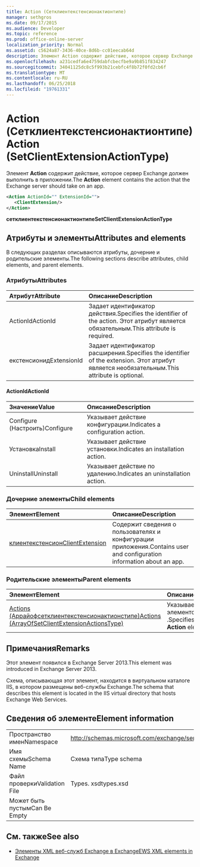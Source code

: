 ```yaml
---
title: Action (Сетклиентекстенсионактионтипе)
manager: sethgros
ms.date: 09/17/2015
ms.audience: Developer
ms.topic: reference
ms.prod: office-online-server
localization_priority: Normal
ms.assetid: c5624a87-3436-40ce-8d6b-cc01eecab64d
description: Элемент Action содержит действие, которое сервер Exchange должен выполнить в приложении.
ms.openlocfilehash: a231cedfa6e4759dabfcbecfbe9a9b851f834247
ms.sourcegitcommit: 34041125dc8c5f993b21cebfc4f8b72f0fd2cb6f
ms.translationtype: MT
ms.contentlocale: ru-RU
ms.lasthandoff: 06/25/2018
ms.locfileid: "19761331"
---
```

# <a name="action-setclientextensionactiontype"></a><span data-ttu-id="31d74-103">Action (Сетклиентекстенсионактионтипе)</span><span class="sxs-lookup"><span data-stu-id="31d74-103">Action (SetClientExtensionActionType)</span></span>

<span data-ttu-id="31d74-104">Элемент **Action** содержит действие, которое сервер Exchange должен выполнить в приложении.</span><span class="sxs-lookup"><span data-stu-id="31d74-104">The **Action** element contains the action that the Exchange server should take on an app.</span></span> 
  
```XML
<Action ActionId="" ExtensionId="">
   <ClientExtension/>
</Action>
```

 <span data-ttu-id="31d74-105">**сетклиентекстенсионактионтипе**</span><span class="sxs-lookup"><span data-stu-id="31d74-105">**SetClientExtensionActionType**</span></span>
## <a name="attributes-and-elements"></a><span data-ttu-id="31d74-106">Атрибуты и элементы</span><span class="sxs-lookup"><span data-stu-id="31d74-106">Attributes and elements</span></span>

<span data-ttu-id="31d74-107">В следующих разделах описываются атрибуты, дочерние и родительские элементы.</span><span class="sxs-lookup"><span data-stu-id="31d74-107">The following sections describe attributes, child elements, and parent elements.</span></span>
  
### <a name="attributes"></a><span data-ttu-id="31d74-108">Атрибуты</span><span class="sxs-lookup"><span data-stu-id="31d74-108">Attributes</span></span>

|<span data-ttu-id="31d74-109">**Атрибут**</span><span class="sxs-lookup"><span data-stu-id="31d74-109">**Attribute**</span></span>|<span data-ttu-id="31d74-110">**Описание**</span><span class="sxs-lookup"><span data-stu-id="31d74-110">**Description**</span></span>|
|:-----|:-----|
|<span data-ttu-id="31d74-111">ActionId</span><span class="sxs-lookup"><span data-stu-id="31d74-111">ActionId</span></span>  <br/> |<span data-ttu-id="31d74-112">Задает идентификатор действия.</span><span class="sxs-lookup"><span data-stu-id="31d74-112">Specifies the identifier of the action.</span></span> <span data-ttu-id="31d74-113">Этот атрибут является обязательным.</span><span class="sxs-lookup"><span data-stu-id="31d74-113">This attribute is required.</span></span>  <br/> |
|<span data-ttu-id="31d74-114">екстенсионид</span><span class="sxs-lookup"><span data-stu-id="31d74-114">ExtensionId</span></span>  <br/> |<span data-ttu-id="31d74-115">Задает идентификатор расширения.</span><span class="sxs-lookup"><span data-stu-id="31d74-115">Specifies the identifier of the extension.</span></span> <span data-ttu-id="31d74-116">Этот атрибут является необязательным.</span><span class="sxs-lookup"><span data-stu-id="31d74-116">This attribute is optional.</span></span>  <br/> |
   
#### <a name="actionid"></a><span data-ttu-id="31d74-117">ActionId</span><span class="sxs-lookup"><span data-stu-id="31d74-117">ActionId</span></span>

|<span data-ttu-id="31d74-118">**Значение**</span><span class="sxs-lookup"><span data-stu-id="31d74-118">**Value**</span></span>|<span data-ttu-id="31d74-119">**Описание**</span><span class="sxs-lookup"><span data-stu-id="31d74-119">**Description**</span></span>|
|:-----|:-----|
|<span data-ttu-id="31d74-120">Configure (Настроить)</span><span class="sxs-lookup"><span data-stu-id="31d74-120">Configure</span></span>  <br/> |<span data-ttu-id="31d74-121">Указывает действие конфигурации.</span><span class="sxs-lookup"><span data-stu-id="31d74-121">Indicates a configuration action.</span></span>  <br/> |
|<span data-ttu-id="31d74-122">Установка</span><span class="sxs-lookup"><span data-stu-id="31d74-122">Install</span></span>  <br/> |<span data-ttu-id="31d74-123">Указывает действие установки.</span><span class="sxs-lookup"><span data-stu-id="31d74-123">Indicates an installation action.</span></span>  <br/> |
|<span data-ttu-id="31d74-124">Uninstall</span><span class="sxs-lookup"><span data-stu-id="31d74-124">Uninstall</span></span>  <br/> |<span data-ttu-id="31d74-125">Указывает действие по удалению.</span><span class="sxs-lookup"><span data-stu-id="31d74-125">Indicates an uninstallation action.</span></span>  <br/> |
   
### <a name="child-elements"></a><span data-ttu-id="31d74-126">Дочерние элементы</span><span class="sxs-lookup"><span data-stu-id="31d74-126">Child elements</span></span>

|<span data-ttu-id="31d74-127">**Элемент**</span><span class="sxs-lookup"><span data-stu-id="31d74-127">**Element**</span></span>|<span data-ttu-id="31d74-128">**Описание**</span><span class="sxs-lookup"><span data-stu-id="31d74-128">**Description**</span></span>|
|:-----|:-----|
|[<span data-ttu-id="31d74-129">клиентекстенсион</span><span class="sxs-lookup"><span data-stu-id="31d74-129">ClientExtension</span></span>](clientextension.md) <br/> |<span data-ttu-id="31d74-130">Содержит сведения о пользователях и конфигурации приложения.</span><span class="sxs-lookup"><span data-stu-id="31d74-130">Contains user and configuration information about an app.</span></span>  <br/> |
   
### <a name="parent-elements"></a><span data-ttu-id="31d74-131">Родительские элементы</span><span class="sxs-lookup"><span data-stu-id="31d74-131">Parent elements</span></span>

|<span data-ttu-id="31d74-132">**Элемент**</span><span class="sxs-lookup"><span data-stu-id="31d74-132">**Element**</span></span>|<span data-ttu-id="31d74-133">**Описание**</span><span class="sxs-lookup"><span data-stu-id="31d74-133">**Description**</span></span>|
|:-----|:-----|
|[<span data-ttu-id="31d74-134">Actions (Аррайофсетклиентекстенсионактионстипе)</span><span class="sxs-lookup"><span data-stu-id="31d74-134">Actions (ArrayOfSetClientExtensionActionsType)</span></span>](actions-arrayofsetclientextensionactionstype.md) <br/> |<span data-ttu-id="31d74-135">Указывает массив элементов **Action** .</span><span class="sxs-lookup"><span data-stu-id="31d74-135">Specifies an array of **Action** elements.</span></span>  <br/> |
   
## <a name="remarks"></a><span data-ttu-id="31d74-136">Примечания</span><span class="sxs-lookup"><span data-stu-id="31d74-136">Remarks</span></span>

<span data-ttu-id="31d74-137">Этот элемент появился в Exchange Server 2013.</span><span class="sxs-lookup"><span data-stu-id="31d74-137">This element was introduced in Exchange Server 2013.</span></span>
  
<span data-ttu-id="31d74-138">Схема, описывающая этот элемент, находится в виртуальном каталоге IIS, в котором размещены веб-службы Exchange.</span><span class="sxs-lookup"><span data-stu-id="31d74-138">The schema that describes this element is located in the IIS virtual directory that hosts Exchange Web Services.</span></span>
  
## <a name="element-information"></a><span data-ttu-id="31d74-139">Сведения об элементе</span><span class="sxs-lookup"><span data-stu-id="31d74-139">Element information</span></span>

|||
|:-----|:-----|
|<span data-ttu-id="31d74-140">Пространство имен</span><span class="sxs-lookup"><span data-stu-id="31d74-140">Namespace</span></span>  <br/> |http://schemas.microsoft.com/exchange/services/2006/types  <br/> |
|<span data-ttu-id="31d74-141">Имя схемы</span><span class="sxs-lookup"><span data-stu-id="31d74-141">Schema Name</span></span>  <br/> |<span data-ttu-id="31d74-142">Схема типа</span><span class="sxs-lookup"><span data-stu-id="31d74-142">Type schema</span></span>  <br/> |
|<span data-ttu-id="31d74-143">Файл проверки</span><span class="sxs-lookup"><span data-stu-id="31d74-143">Validation File</span></span>  <br/> |<span data-ttu-id="31d74-144">Types. xsd</span><span class="sxs-lookup"><span data-stu-id="31d74-144">types.xsd</span></span>  <br/> |
|<span data-ttu-id="31d74-145">Может быть пустым</span><span class="sxs-lookup"><span data-stu-id="31d74-145">Can Be Empty</span></span>  <br/> ||
   
## <a name="see-also"></a><span data-ttu-id="31d74-146">См. также</span><span class="sxs-lookup"><span data-stu-id="31d74-146">See also</span></span>

- [<span data-ttu-id="31d74-147">Элементы XML веб-служб Exchange в Exchange</span><span class="sxs-lookup"><span data-stu-id="31d74-147">EWS XML elements in Exchange</span></span>](ews-xml-elements-in-exchange.md)

